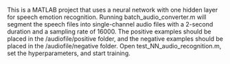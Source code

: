 This is a MATLAB project that uses a neural network with one hidden layer for speech emotion recognition. Running batch_audio_converter.m will segment the speech files into single-channel audio files with a 2-second duration and a sampling rate of 16000. The positive examples should be placed in the /audiofile/positive folder, and the negative examples should be placed in the /audiofile/negative folder. Open test_NN_audio_recognition.m, set the hyperparameters, and start training.